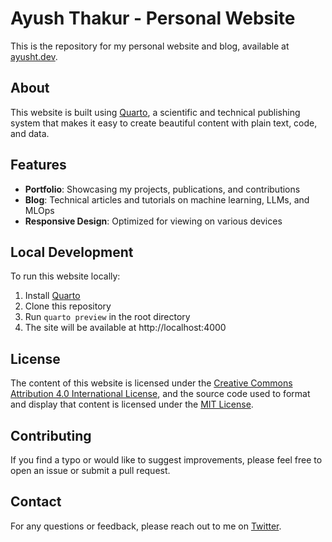 # Ayush Thakur - Personal Website

This is the repository for my personal website and blog, available at [ayusht.dev](https://ayusht.dev).

## About

This website is built using [Quarto](https://quarto.org/), a scientific and technical publishing system that makes it easy to create beautiful content with plain text, code, and data.

## Features

- **Portfolio**: Showcasing my projects, publications, and contributions
- **Blog**: Technical articles and tutorials on machine learning, LLMs, and MLOps
- **Responsive Design**: Optimized for viewing on various devices

## Local Development

To run this website locally:

1. Install [Quarto](https://quarto.org/docs/get-started/)
2. Clone this repository
3. Run `quarto preview` in the root directory
4. The site will be available at http://localhost:4000

## License

The content of this website is licensed under the [Creative Commons Attribution 4.0 International License](https://creativecommons.org/licenses/by/4.0/), and the source code used to format and display that content is licensed under the [MIT License](LICENSE).

## Contributing

If you find a typo or would like to suggest improvements, please feel free to open an issue or submit a pull request.

## Contact

For any questions or feedback, please reach out to me on [Twitter](https://x.com/ayushthakur0).
